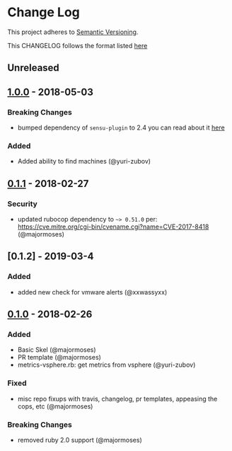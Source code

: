 # Change Log
This project adheres to [Semantic Versioning](http://semver.org/).

This CHANGELOG follows the format listed [here](https://github.com/sensu-plugins/community/blob/master/HOW_WE_CHANGELOG.md)

## Unreleased

## [1.0.0] - 2018-05-03
### Breaking Changes
- bumped dependency of `sensu-plugin` to 2.4 you can read about it [here](https://github.com/sensu-plugins/sensu-plugin/blob/master/CHANGELOG.md#240---2018-02-08)

### Added
- Added ability to find machines (@yuri-zubov)

## [0.1.1] - 2018-02-27
### Security
- updated rubocop dependency to `~> 0.51.0` per: https://cve.mitre.org/cgi-bin/cvename.cgi?name=CVE-2017-8418 (@majormoses)

## [0.1.2] - 2019-03-4
### Added
- added new check for vmware alerts (@xxwassyxx)

## [0.1.0] - 2018-02-26
### Added
- Basic Skel (@majormoses)
- PR template (@majormoses)
- metrics-vsphere.rb: get metrics from vsphere (@yuri-zubov)

### Fixed
- misc repo fixups with travis, changelog, pr templates, appeasing the cops, etc (@majormoses)

### Breaking Changes
- removed ruby 2.0 support (@majormoses)

[Unreleased]: https://github.com/sensu-plugins/sensu-plugins-vsphere/compare/1.0.0...HEAD
[1.0.0]: https://github.com/sensu-plugins/sensu-plugins-vsphere/compare/0.1.1...1.0.0
[0.1.1]: https://github.com/sensu-plugins/sensu-plugins-vsphere/compare/0.1.0...0.1.1
[0.1.0]: https://github.com/sensu-plugins/sensu-plugins-vsphere/compare/ec87eef66e3c4f28f13072176c517dc02cd57aa4...0.1.0
